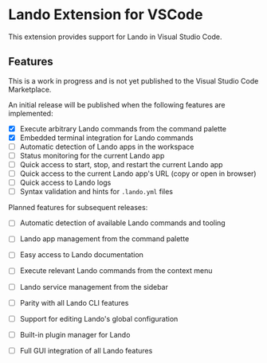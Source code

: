 # Lando Extension for VSCode

This extension provides support for Lando in Visual Studio Code.

## Features

This is a work in progress and is not yet published to the Visual Studio Code Marketplace.

An initial release will be published when the following features are implemented:
- [x] Execute arbitrary Lando commands from the command palette
- [x] Embedded terminal integration for Lando commands
- [ ] Automatic detection of Lando apps in the workspace
- [ ] Status monitoring for the current Lando app
- [ ] Quick access to start, stop, and restart the current Lando app
- [ ] Quick access to the current Lando app's URL (copy or open in browser)
- [ ] Quick access to Lando logs
- [ ] Syntax validation and hints for `.lando.yml` files

Planned features for subsequent releases:
- [ ] Automatic detection of available Lando commands and tooling
- [ ] Lando app management from the command palette
- [ ] Easy access to Lando documentation
- [ ] Execute relevant Lando commands from the context menu
- [ ] Lando service management from the sidebar
- [ ] Parity with all Lando CLI features
- [ ] Support for editing Lando's global configuration
- [ ] Built-in plugin manager for Lando
- [ ] Full GUI integration of all Lando features

